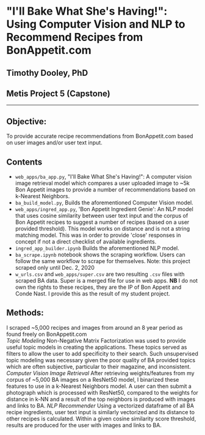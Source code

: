 # "I'll Bake What She's Having!": Using Computer Vision and NLP to Recommend Recipes from BonAppetit.com
## Timothy Dooley, PhD
## Metis Project 5 (Capstone)
----------------------------------
## Objective:

To provide accurate recipe recommendations from BonAppetit.com based on user images and/or user text input. 

## Contents
* `web_apps/ba_app.py`, "I'll Bake What She's Having!": A computer vision image retrieval model which compares a user uploaded image to ~5k Bon Appetit images to provide a number of recommendations based on k-Nearest Neighbors.
* `ba_build_model.py`, Builds the aforementioned Computer Vision model. 
* `web_apps/ingred_app.py`, 'Bon Appetit Ingredient Genie': An NLP model that uses cosine similarity between user text input and the corpus of Bon Appetit recipes to suggest a number of recipes (based on a user provided threshold). This model works on distance and is not a string matching model. This was in order to provide 'close' responses in concept if not a direct checklist of available ingredients. 
* `ingred_app_builder.ipynb` Builds the aforementioned NLP model.
* `ba_scrape.ipynb` notebook shows the scraping workflow. Users can follow the same workflow to scrape for themselves. Note: this project scraped only until Dec. 2, 2020 
* `w_urls.csv` and `web_apps/super.csv` are two resulting `.csv` files with scraped BA data. Super is a merged file for use in web apps. **NB** I do not own the rights to these recipes, they are the IP of Bon Appetit and Conde Nast. I provide this as the result of my student project. 


## Methods:
I scraped ~5,000 recipes and images from around an 8 year period as found freely on BonAppetit.com
<br>
*Topic Modeling* Non-Negative Matrix Factorization was used to provide useful topic models in creating the applications. These topics served as filters to allow the user to add specificity to their search. Such unsupervised topic modeling was necessary given the poor quality of BA provided topics which are often subjective, particular to their magazine, and inconsistent. 
*Computer Vision Image Retrieval* After retrieving weights/features from my corpus of ~5,000 BA images on a ResNet50 model, I binarized these features to use in a k-Nearest Neighbors model. A user can then submit a photograph which is processed with ResNet50, compared to the weights for distance in k-NN and a result of the top neighbors is produced with images and links to BA. 
*NLP Recommender* Using a vectorized dataframe of all BA recipe ingredients, user text input is similarly vectorized and its distance to other recipes is calculated. Within a given cosine similarity score threshold, results are produced for the user with images and links to BA.


